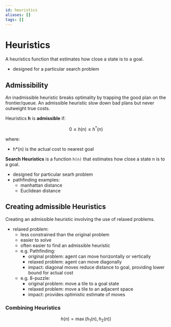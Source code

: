 ```yaml
---
id: heuristics
aliases: []
tags: []
---
```


# Heuristics

A heuristics function that estimates how close a state is to a goal.

- designed for a particular search problem

## Admissibility

An inadmissible heuristic breaks optimality by trapping the good plan on the frontier/queue.
An admissible heuristic slow down bad plans but never outweight true costs.

Heuristics **h** is **admissible** if:

$$
0 \leq h(n) \leq h^*(n)
$$

where:

- h\*(n) is the actual cost to nearest goal

**Search Heuristics** is a function `h(n)` that estimates how close a state n is to a goal.

- designed for particular searh problem
- pathfinding examples:
  - manhattan distance
  - Euclidean distance

## Creating admissible Heuristics

Creating an admissible heuristic involving the use of relaxed problems.

- relaxed problem:
  - less constrained than the original problem
  - easier to solve
  - often easier to find an admissible heuristic
  - e.g. Pathfinding:
    - original problem: agent can move horizontally or vertically
    - relaxed problem: agent can move diagonally
    - impact: diagonal moves reduce distance to goal, providing lower bound for actual cost
  - e.g. 8-puzzle:
    - original problem: move a tile to a goal state
    - relaxed problem: move a tile to an adjacent space
    - impact: provides optimistic estimate of moves

### Combining Heuristics

$$
h(n) = \max(h_1(n), h_2(n))
$$


